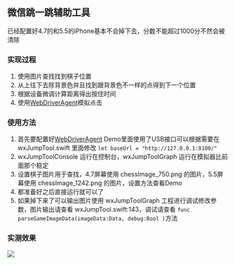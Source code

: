 ## 微信跳一跳辅助工具
已经配置好4.7的和5.5的iPhone基本不会掉下去，分数不能超过1000分不然会被清除

### 实现过程
1. 使用图片查找找到棋子位置
2. 从上往下去除背景色并且找到跟背景色不一样的点得到下一个位置
3. 根据设备微调计算距离得出按住时间
4. 使用[WebDriverAgent](https://github.com/facebook/WebDriverAgent)模拟点击

### 使用方法
1. 首先要配置好[WebDriverAgent](https://github.com/facebook/WebDriverAgent) Demo里面使用了USB接口可以根据需要在 wxJumpTool.swift 里面修改 `let baseUrl = "http://127.0.0.1:8100/"`
2. wxJumpToolConsole 运行在控制台，wxJumpToolGraph 运行在模拟器比前面那个稳定
3. 设置棋子图片用于查找，4.7屏幕使用 chessImage_750.png 的图片，5.5屏幕使用 chessImage_1242.png 的图片，设置方法查看Demo
4. 都准备好之后直接运行就可以了
5. 如果掉下来了可以输出图片使用 wxJumpToolGraph 工程进行调试修改参数，图片输出请查看 wxJumpTool.swift:143，调试请查看 `func parseGameImageData(imageData:Data, debug:Bool )`方法

### 实测效果
![](https://github.com/zx1262111739/wxJumpTool/blob/master/bbb.jpeg)
